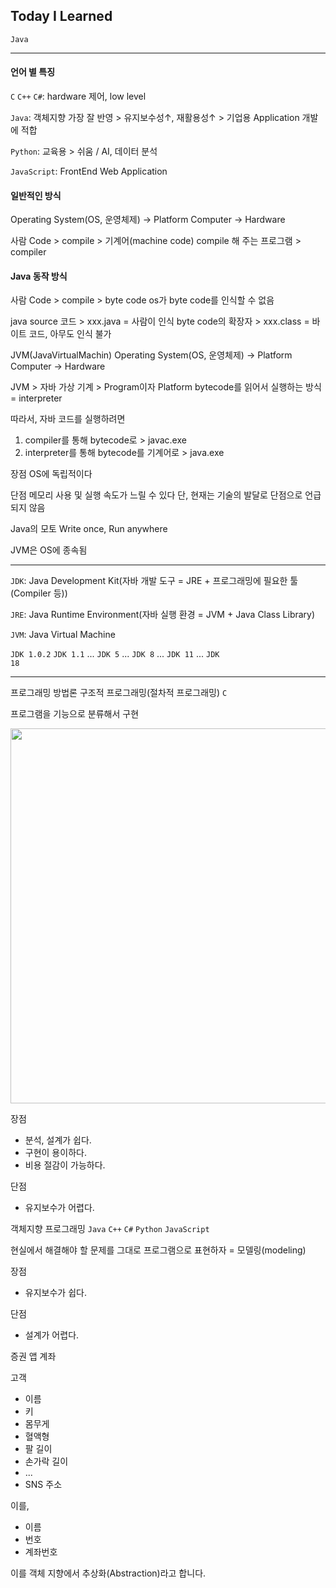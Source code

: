 ## Today I Learned

<code>Java</code>

---

#### 언어 별 특징

<code>C</code> <code>C++</code> <code>C#</code>: hardware 제어, low level

<code>Java</code>: 객체지향 가장 잘 반영 > 유지보수성↑, 재활용성↑ > 기업용 Application 개발에 적합

<code>Python</code>: 교육용 > 쉬움 / AI, 데이터 분석

<code>JavaScript</code>: FrontEnd Web Application

#### 일반적인 방식

Operating System(OS, 운영체제) → Platform
Computer → Hardware

사람 Code > compile  > 기계어(machine code)
compile 해 주는 프로그램 > compiler

#### Java 동작 방식

사람 Code > compile  > byte code
os가 byte code를 인식할 수 없음

java source 코드 > xxx.java = 사람이 인식
byte code의 확장자 > xxx.class = 바이트 코드, 아무도 인식 불가

JVM(JavaVirtualMachin)
Operating System(OS, 운영체제) → Platform
Computer → Hardware

JVM > 자바 가상 기계 > Program이자 Platform
bytecode를 읽어서 실행하는 방식 = interpreter

따라서, 자바 코드를 실행하려면
1. compiler를 통해 bytecode로 > javac.exe
2. interpreter를 통해 bytecode를 기계어로 > java.exe

장점
OS에 독립적이다

단점
메모리 사용 및 실행 속도가 느릴 수 있다
단, 현재는 기술의 발달로 단점으로 언급되지 않음

Java의 모토
Write once, Run anywhere

JVM은 OS에 종속됨

---

<code>JDK</code>: Java Development Kit(자바 개발 도구 = JRE + 프로그래밍에 필요한 툴(Compiler 등))

<code>JRE</code>: Java Runtime Environment(자바 실행 환경 = JVM + Java Class Library)

<code>JVM</code>: Java Virtual Machine

<code>JDK 1.0.2</code> <code>JDK 1.1</code> ... <code>JDK 5</code> ... <code>JDK 8</code> ... <code>JDK 11</code> ... <code>JDK 18</code>

---

프로그래밍 방법론
구조적 프로그래밍(절차적 프로그래밍)
<code>C</code>

프로그램을 기능으로 분류해서 구현

<img src='https://user-images.githubusercontent.com/85447054/204209051-b06b678f-28ef-479b-8bc3-b81d375f1640.png' width='600' />

장점
- 분석, 설계가 쉽다.
- 구현이 용이하다.
- 비용 절감이 가능하다.

단점
- 유지보수가 어렵다.

객체지향 프로그래밍
<code>Java</code> <code>C++</code> <code>C#</code> <code>Python</code> <code>JavaScript</code>

현실에서 해결해야 할 문제를 그대로 프로그램으로 표현하자 = 모델링(modeling)

장점
- 유지보수가 쉽다.

단점
- 설계가 어렵다.

증권 앱
계좌

고객
- 이름
- 키
- 몸무게
- 혈액형
- 팔 길이
- 손가락 길이
- ...
- SNS 주소

이를,
- 이름
- 번호
- 계좌번호

이를 객체 지향에서 추상화(Abstraction)라고 합니다.
